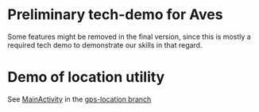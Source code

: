 # Preliminary tech-demo for Aves

Some features might be removed in the final version, since this is mostly a
required tech demo to demonstrate our skills in that regard.


# Demo of location utility
See [MainActivity](https://git.gvk.idi.ntnu.no/course/imt3673/students/sveinkab/project-work/assignment-2-aves/-/blob/gps-location/app/src/main/java/ntnu20/imt3673/group4/aves/MainActivity.kt)
in the [gps-location branch](https://git.gvk.idi.ntnu.no/course/imt3673/students/sveinkab/project-work/assignment-2-aves/-/tree/gps-location)